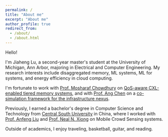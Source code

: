 ```yaml
---
permalink: /
title: "About me"
excerpt: "About me"
author_profile: true
redirect_from: 
  - /about/
  - /about.html
---
```

  
Hello!

I'm Jiaheng Lu, a second-year master's student at the University of Michigan, Ann Arbor, majoring in Electrical and Computer Engineering. My research interests include disaggregated memory, ML systems, ML for systems, and energy efficiency in cloud computing.

I'm fortunate to work with [Prof. Mosharaf Chowdhury](https://symbioticlab.org/people/) on [QoS-aware CXL-enabled tiered memory systems](#link_to_paper), and with [Prof. Ang Chen](https://web.eecs.umich.edu/~chenang/) on a [co-simulation framework for the infrastructure nexus](#Link_to_paper).

Previously, I earned a bachelor's degree in Computer Science and Technology from [Central South University](https://en.csu.edu.cn/) in China, where I worked with [Prof. Anfeng Liu](https://scholar.google.com/citations?user=9RDpn1gAAAAJ&hl=zh-CN) and [Prof. Neal N. Xiong](https://srinfo.sulross.edu/fs/1448) on Mobile Crowd Sensing systems.

Outside of academics, I enjoy traveling, basketball, guitar, and reading.